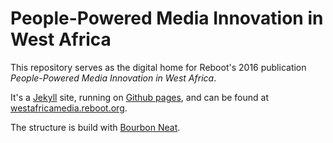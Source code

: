 # People-Powered Media Innovation in West Africa
This repository serves as the digital home for Reboot's 2016 publication _People-Powered Media Innovation in West Africa_.

It's a [Jekyll](https://jekyllrb.com/) site, running on [Github pages](https://pages.github.com/), and can be found at [westafricamedia.reboot.org](http://westafricamedia.reboot.org/).

The structure is build with [Bourbon Neat](http://neat.bourbon.io/). 
